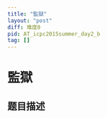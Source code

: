 ```yaml
---
title: "監獄"
layout: "post"
diff: 难度0
pid: AT_icpc2015summer_day2_b
tag: []
---
```


# 監獄

## 题目描述

[problemUrl]: https://atcoder.jp/contests/jag2015summer-day2/tasks/icpc2015summer_day2_b



